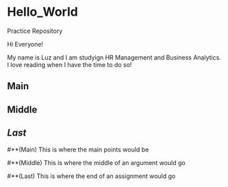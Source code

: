 # Hello_World
Practice Repository 

Hi Everyone!

My name is Luz and I am studyign HR Management and Business Analytics. I love reading when I have the time to do so!

## Main

## Middle

## _Last_

#**(Main)
This is where the main points would be 

#**(Middle)
This is where the middle of an argument would go 

#**(Last)
This is where the end of an assignment would go
